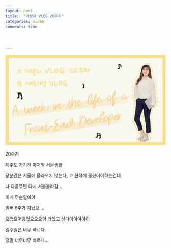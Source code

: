 ```yaml
---
layout: post
title:  "개발자 VLOG 20주차"
categories: video 
comments: true



---
```


[![썸네일](/assets/img/youtube/20.jpg)](https://www.youtube.com/watch?v=h4wSA7wkuks&t=3s)





20주차



제주도 가기전 마지막 서울생활

당분간은 서울에 올라오지 않는다, 고 진작에 올렸어야하는건데



나 다음주면 다시 서울올라감...

이게 무슨일이야

벌써 6주가 지났으....

으엉으어응엉으으으엉 더있고 싶다아아아아아



일주일은 너무 빠르다.

정말 너무너무 빠르다...




